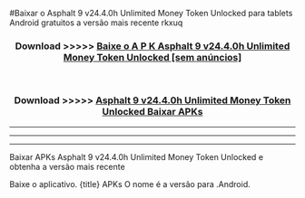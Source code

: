 #Baixar o Asphalt 9 v24.4.0h Unlimited Money Token Unlocked   para tablets Android gratuitos a versão mais recente rkxuq


<div align="center">
<h3>Download >>>>> <a href="https://pt-web.web.app/?pt= Asphalt 9 v24.4.0h Unlimited Money Token Unlocked ">Baixe o A P K Asphalt 9 v24.4.0h Unlimited Money Token Unlocked  [sem anúncios]</a></h3><br>

<h3>Download >>>>> <a href="https://pt-web.web.app/?pt= Asphalt 9 v24.4.0h Unlimited Money Token Unlocked ">Asphalt 9 v24.4.0h Unlimited Money Token Unlocked  Baixar APKs</a></h3>
</div>

----------------------------------------------------------

----------------------------------------------------------

----------------------------------------------------------

Baixar APKs Asphalt 9 v24.4.0h Unlimited Money Token Unlocked  e obtenha a versão mais recente

Baixe o aplicativo. {title} APKs O nome é a versão para .Android.


